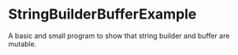# StringBuilderBufferExample
A basic and small program to show that string builder and buffer are mutable.
